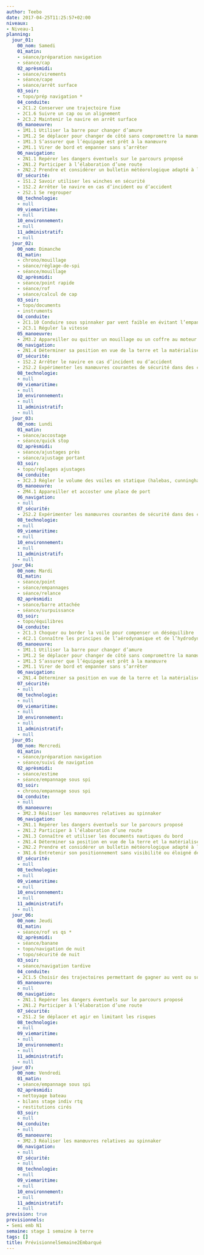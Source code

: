 ```yaml
---
author: Teebo
date: 2017-04-25T11:25:57+02:00
niveaux:
- Niveau-1
planning:
  jour_01:
    00_nom: Samedi
    01_matin:
    - séance/préparation navigation
    - séance/cap
    02_aprèsmidi:
    - séance/virements
    - séance/cape
    - séance/arrêt surface
    03_soir:
    - topo/prép navigation *
    04_conduite:
    - 2C1.2 Conserver une trajectoire fixe
    - 2C1.6 Suivre un cap ou un alignement
    - 2C3.2 Maintenir le navire en arrêt surface
    05_manoeuvre:
    - 1M1.1 Utiliser la barre pour changer d’amure
    - 1M1.2 Se déplacer pour changer de côté sans compromettre la manœuvre
    - 1M1.3 S’assurer que l’équipage est prêt à la manœuvre
    - 2M1.1 Virer de bord et empanner sans s’arrêter
    06_navigation:
    - 2N1.1 Repérer les dangers éventuels sur le parcours proposé
    - 2N1.2 Participer à l’élaboration d’une route
    - 2N2.2 Prendre et considérer un bulletin météorologique adapté à la zone de navigation
    07_sécurité:
    - 1S1.2 Savoir utiliser les winches en sécurité
    - 1S2.2 Arrêter le navire en cas d’incident ou d’accident
    - 2S2.1 Se regrouper
    08_technologie:
    - null
    09_viemaritime:
    - null
    10_environnement:
    - null
    11_administratif:
    - null
  jour_02:
    00_nom: Dimanche
    01_matin:
    - chrono/mouillage
    - séance/réglage-de-spi
    - séance/mouillage
    02_aprèsmidi:
    - séance/point rapide
    - séance/rof
    - séance/calcul de cap
    03_soir:
    - topo/documents
    - instruments
    04_conduite:
    - 2C1.10 Conduire sous spinnaker par vent faible en évitant l’empannage
    - 2C3.1 Réguler la vitesse
    05_manoeuvre:
    - 2M3.2 Appareiller ou quitter un mouillage ou un coffre au moteur
    06_navigation:
    - 2N1.4 Déterminer sa position en vue de la terre et la matérialiser sur une carte
    07_sécurité:
    - 1S2.2 Arrêter le navire en cas d’incident ou d’accident
    - 2S2.2 Expérimenter les manœuvres courantes de sécurité dans des conditions aménagées
    08_technologie:
    - null
    09_viemaritime:
    - null
    10_environnement:
    - null
    11_administratif:
    - null
  jour_03:
    00_nom: Lundi
    01_matin:
    - séance/accostage
    - séance/quick stop
    02_aprèsmidi:
    - séance/ajustages près
    - séance/ajustage portant
    03_soir:
    - topo/réglages ajustages
    04_conduite:
    - 3C2.3 Régler le volume des voiles en statique (halebas, cunningham, bordure, lattes)
    05_manoeuvre:
    - 2M4.1 Appareiller et accoster une place de port
    06_navigation:
    - null
    07_sécurité:
    - 2S2.2 Expérimenter les manœuvres courantes de sécurité dans des conditions aménagées
    08_technologie:
    - null
    09_viemaritime:
    - null
    10_environnement:
    - null
    11_administratif:
    - null
  jour_04:
    00_nom: Mardi
    01_matin:
    - séance/point
    - séance/empannages
    - séance/relance
    02_aprèsmidi:
    - séance/barre attachée
    - séance/surpuissance
    03_soir:
    - topo/équilibres
    04_conduite:
    - 2C1.3 Choquer ou border la voile pour compenser un déséquilibre
    - 4C2.1 Connaître les principes de l’aérodynamique et de l’hydrodynamique impliqués dans la propulsion et l’équilibre des navires à voiles
    05_manoeuvre:
    - 1M1.1 Utiliser la barre pour changer d’amure
    - 1M1.2 Se déplacer pour changer de côté sans compromettre la manœuvre
    - 1M1.3 S’assurer que l’équipage est prêt à la manœuvre
    - 2M1.1 Virer de bord et empanner sans s’arrêter
    06_navigation:
    - 2N1.4 Déterminer sa position en vue de la terre et la matérialiser sur une carte
    07_sécurité:
    - null
    08_technologie:
    - null
    09_viemaritime:
    - null
    10_environnement:
    - null
    11_administratif:
    - null
  jour_05:
    00_nom: Mercredi
    01_matin:
    - séance/préparation navigation
    - séance/suivi de navigation
    02_aprèsmidi:
    - séance/estime
    - séance/empannage sous spi
    03_soir:
    - chrono/empannage sous spi
    04_conduite:
    - null
    05_manoeuvre:
    - 3M2.3 Réaliser les manœuvres relatives au spinnaker
    06_navigation:
    - 2N1.1 Repérer les dangers éventuels sur le parcours proposé
    - 2N1.2 Participer à l’élaboration d’une route
    - 2N1.3 Connaître et utiliser les documents nautiques du bord
    - 2N1.4 Déterminer sa position en vue de la terre et la matérialiser sur une carte
    - 2N2.2 Prendre et considérer un bulletin météorologique adapté à la zone de navigation
    - 3N1.6 Entretenir son positionnement sans visibilité ou éloigné de la côte
    07_sécurité:
    - null
    08_technologie:
    - null
    09_viemaritime:
    - null
    10_environnement:
    - null
    11_administratif:
    - null
  jour_06:
    00_nom: Jeudi
    01_matin:
    - séance/rof vs qs *
    02_aprèsmidi:
    - séance/banane
    - topo/navigation de nuit
    - topo/sécurité de nuit
    03_soir:
    - séance/navigation tardive
    04_conduite:
    - 2C1.5 Choisir des trajectoires permettant de gagner au vent ou sous le vent
    05_manoeuvre:
    - null
    06_navigation:
    - 2N1.1 Repérer les dangers éventuels sur le parcours proposé
    - 2N1.2 Participer à l’élaboration d’une route
    07_sécurité:
    - 2S1.2 Se déplacer et agir en limitant les risques
    08_technologie:
    - null
    09_viemaritime:
    - null
    10_environnement:
    - null
    11_administratif:
    - null
  jour_07:
    00_nom: Vendredi
    01_matin:
    - séance/empannage sous spi
    02_aprèsmidi:
    - nettoyage bateau
    - bilans stage indiv rtq
    - restitutions cirés
    03_soir:
    - null
    04_conduite:
    - null
    05_manoeuvre:
    - 3M2.3 Réaliser les manœuvres relatives au spinnaker
    06_navigation:
    - null
    07_sécurité:
    - null
    08_technologie:
    - null
    09_viemaritime:
    - null
    10_environnement:
    - null
    11_administratif:
    - null
prevision: true
previsionnels:
- Semi emb N1
semaine: stage 1 semaine à terre
tags: []
title: PrévisionnelSemaine2Embarqué
---
```

